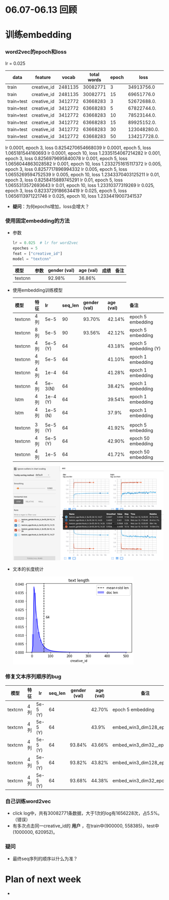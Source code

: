 # 06.07-06.13 回顾

# 训练embedding

### word2vec的epoch和loss

lr = 0.025

| data       | feature     | vocab   | total words | epoch | loss         | mean loss |
| ---------- | ----------- | ------- | ----------- | ----- | ------------ | --------- |
| train      | creative_id | 2481135 | 30082771    | 3     | 34913756.0   | 1.16      |
| train      | creative_id | 2481135 | 30082771    | 15    | 69651776.0   | 2.31      |
| train+test | creative_id | 3412772 | 63668283    | 3     | 52672688.0.  | 0.827     |
| train+test | creative_id | 3412772 | 63668283    | 5     | 67822744.0.  | 1.065     |
| train+test | creative_id | 3412772 | 63668283    | 10    | 78523144.0.  | 1.233     |
| train+test | creative_id | 3412772 | 63668283    | 15    | 89925152.0.  | 1.412     |
| train+test | creative_id | 3412772 | 63668283    | 30    | 123048280.0. | 1.932     |
| train+test | creative_id | 3412772 | 63668283    | 50    | 134217728.0. | 2.108     |



lr 0.0001,       epoch 3,        loss 0.8254270654668039
lr 0.0001,       epoch 5,        loss 1.065181544160693
lr 0.0001,       epoch 10,       loss 1.2335154067214282
lr 0.001,        epoch 3,        loss 0.8256979695840078
lr 0.001,        epoch 5,        loss 1.0656044863028582
lr 0.001,        epoch 10,       loss 1.2332751615117372
lr 0.005,        epoch 3,        loss 0.8257717896994332
lr 0.005,        epoch 5,        loss 1.0655269594752539
lr 0.005,        epoch 10,       loss 1.2343370403125211
lr 0.01,         epoch 3,        loss 0.8258415889745291
lr 0.01,         epoch 5,        loss 1.0655313572693643
lr 0.01,         epoch 10,       loss 1.23310377319269
lr 0.025,        epoch 3,        loss 0.8233729186634419
lr 0.025,        epoch 5,        loss 1.0656113971221746
lr 0.025,        epoch 10,       loss 1.2334419007341537

- **疑问**：为何epochs增加，loss会增大？

### 使用固定embedding的方法

- 参数

  ```python
  lr = 0.025  # lr for word2vec
  epoches = 5
  feat = ["creative_id"]
  model = "textcnn"
  ```

  | 模型    | 参数 | gender (val) | age (val) | 成绩 | 备注 |
  | ------- | ---- | ------------ | --------- | ---- | ---- |
  | textcnn |      | 92.98%       | 36.86%    |      |      |

- 使用embedding训练模型

  | 模型    | 特征 | lr       | seq_len | gender (val) | age (val) | 备注                  |
  | ------- | ---- | -------- | ------- | ------------ | --------- | --------------------- |
  | textcnn | 4列  | 5e-5     | 90      | 93.70%       | 42.14%    | epoch 5 embedding     |
  | textcnn | 8列  | 5e-5     | 90      | 93.56%       | 42.12%    | epoch 5 embedding     |
  | textcnn | 4列  | 5e-5 (Y) | 64      |              | 43.18%    | epoch 5 embedding (Y) |
  | textcnn | 4列  | 5e-5     | 64      |              | 41.10%    | epoch 1 embedding     |
  | textcnn | 4列  | 1e-4     | 64      |              | 41.28%    | epoch 1 embedding     |
  | textcnn | 4列  | 5e-3(N)  | 64      |              | 38.42%    | epoch 1 embedding     |
  | lstm    | 4列  | 1e-4 (Y) | 64      |              | 39.54%    | epoch 1 embedding     |
  | lstm    | 4列  | 1e-5 (N) | 64      |              | 37.9%     | epoch 1 embedding     |
  |         |      |          |         |              |           |                       |
  | textcnn | 3列  | 5e-5 (Y) | 64      |              | 41.92%    | epoch 5 embedding     |
  | textcnn | 4列  | 5e-5 (Y) | 64      |              | 42.90%    | epoch 50 embedding    |
  | textcnn | 4列  | 1e-5     | 64      |              | 41.72%    | epoch 50 embedding    |

  

  

  ![ads_baseline3](pics/ads_baseline3.png) 





- 文本的长度统计

  ![ad_text_length](pics/ad_text_length.png)

### 修复文本序列顺序的bug

| 模型    | 特征 | lr       | seq_len | gender (val) | age (val) | 备注                      |
| ------- | ---- | -------- | ------- | ------------ | --------- | ------------------------- |
| textcnn | 4列  | 5e-5 (Y) | 64      |              | 42.70%    | epoch 5 embedding         |
| textcnn | 4列  | 5e-5 (Y) | 64      |              | 43.9%     | embed_win3_dim128_epoch5  |
| textcnn | 4列  | 5e-5 (Y) | 64      | 93.84%       | 43.66%    | embed_win3_dim32__epoch10 |
| textcnn | 4列  | 5e-5 (Y) | 64      | 93.82%       | 43.82%    | embed_win3_dim128_epoch10 |
| textcnn | 4列  | 5e-5 (Y) | 64      | 93.68%       | 44.38%    | embed_win3_dim32_epoch30  |

### 自己训练word2vec

- click log中，共有30082771条数据，大于1次的log有1656228次，占5.5%。（错误）
- 有多次点击同一creative_id的 **用户** ，在train中(900000, 558385)，test中(1000000, 620952)。



### 疑问

- 最终seq序列的顺序以什么为准？

# Plan of next week

- 


